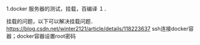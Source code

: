 1.docker 服务器的测试，挂载，百编译
１．

挂载的问题，以下可以解决挂载问题．
https://blog.csdn.net/winter2121/article/details/118223637
ssh连接docker容器；docker容器设置root密码